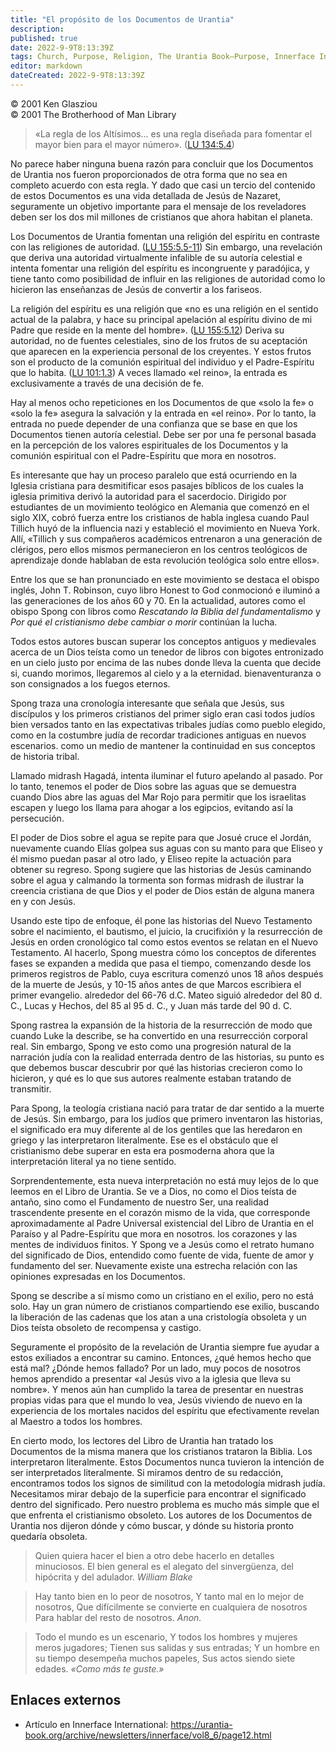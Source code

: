 ```yaml
---
title: "El propósito de los Documentos de Urantia"
description: 
published: true
date: 2022-9-9T8:13:39Z
tags: Church, Purpose, Religion, The Urantia Book—Purpose, Innerface International, article
editor: markdown
dateCreated: 2022-9-9T8:13:39Z
---
```


<p class="v-card v-sheet theme--light grey lighten-3 px-2">© 2001 Ken Glasziou<br>© 2001 The Brotherhood of Man Library</p>

> «La regla de los Altísimos... es una regla diseñada para fomentar el mayor bien para el mayor número». ([LU 134:5.4](/es/The_Urantia_Book/134#p5_4))

No parece haber ninguna buena razón para concluir que los Documentos de Urantia nos fueron proporcionados de otra forma que no sea en completo acuerdo con esta regla. Y dado que casi un tercio del contenido de estos Documentos es una vida detallada de Jesús de Nazaret, seguramente un objetivo importante para el mensaje de los reveladores deben ser los dos mil millones de cristianos que ahora habitan el planeta.

Los Documentos de Urantia fomentan una religión del espíritu en contraste con las religiones de autoridad. ([LU 155:5.5-11](/es/The_Urantia_Book/155#p5_5)) Sin embargo, una revelación que deriva una autoridad virtualmente infalible de su autoría celestial e intenta fomentar una religión del espíritu es incongruente y paradójica, y tiene tanto como posibilidad de influir en las religiones de autoridad como lo hicieron las enseñanzas de Jesús de convertir a los fariseos.

La religión del espíritu es una religión que «no es una religión en el sentido actual de la palabra, y hace su principal apelación al espíritu divino de mi Padre que reside en la mente del hombre». ([LU 155:5.12](/es/The_Urantia_Book/155#p5_12)) Deriva su autoridad, no de fuentes celestiales, sino de los frutos de su aceptación que aparecen en la experiencia personal de los creyentes. Y estos frutos son el producto de la comunión espiritual del individuo y el Padre-Espíritu que lo habita. ([LU 101:1.3](/es/The_Urantia_Book/101#p1_3)) A veces llamado «el reino», la entrada es exclusivamente a través de una decisión de fe.

Hay al menos ocho repeticiones en los Documentos de que «solo la fe» o «solo la fe» asegura la salvación y la entrada en «el reino». Por lo tanto, la entrada no puede depender de una confianza que se base en que los Documentos tienen autoría celestial. Debe ser por una fe personal basada en la percepción de los valores espirituales de los Documentos y la comunión espiritual con el Padre-Espíritu que mora en nosotros.

Es interesante que hay un proceso paralelo que está ocurriendo en la Iglesia cristiana para desmitificar esos pasajes bíblicos de los cuales la iglesia primitiva derivó la autoridad para el sacerdocio. Dirigido por estudiantes de un movimiento teológico en Alemania que comenzó en el siglo XIX, cobró fuerza entre los cristianos de habla inglesa cuando Paul Tillich huyó de la influencia nazi y estableció el movimiento en Nueva York. Allí, «Tillich y sus compañeros académicos entrenaron a una generación de clérigos, pero ellos mismos permanecieron en los centros teológicos de aprendizaje donde hablaban de esta revolución teológica solo entre ellos».

Entre los que se han pronunciado en este movimiento se destaca el obispo inglés, John T. Robinson, cuyo libro Honest to God conmocionó e iluminó a las generaciones de los años 60 y 70. En la actualidad, autores como el obispo Spong con libros como _Rescatando la Biblia del fundamentalismo_ y _Por qué el cristianismo debe cambiar o morir_ continúan la lucha.

Todos estos autores buscan superar los conceptos antiguos y medievales acerca de un Dios teísta como un tenedor de libros con bigotes entronizado en un cielo justo por encima de las nubes donde lleva la cuenta que decide si, cuando morimos, llegaremos al cielo y a la eternidad. bienaventuranza o son consignados a los fuegos eternos.

Spong traza una cronología interesante que señala que Jesús, sus discípulos y los primeros cristianos del primer siglo eran casi todos judíos bien versados ​​tanto en las expectativas tribales judías como pueblo elegido, como en la costumbre judía de recordar tradiciones antiguas en nuevos escenarios. como un medio de mantener la continuidad en sus conceptos de historia tribal.

Llamado midrash Hagadá, intenta iluminar el futuro apelando al pasado. Por lo tanto, tenemos el poder de Dios sobre las aguas que se demuestra cuando Dios abre las aguas del Mar Rojo para permitir que los israelitas escapen y luego los llama para ahogar a los egipcios, evitando así la persecución.

El poder de Dios sobre el agua se repite para que Josué cruce el Jordán, nuevamente cuando Elías golpea sus aguas con su manto para que Eliseo y él mismo puedan pasar al otro lado, y Eliseo repite la actuación para obtener su regreso. Spong sugiere que las historias de Jesús caminando sobre el agua y calmando la tormenta son formas midrash de ilustrar la creencia cristiana de que Dios y el poder de Dios están de alguna manera en y con Jesús.

Usando este tipo de enfoque, él pone las historias del Nuevo Testamento sobre el nacimiento, el bautismo, el juicio, la crucifixión y la resurrección de Jesús en orden cronológico tal como estos eventos se relatan en el Nuevo Testamento. Al hacerlo, Spong muestra cómo los conceptos de diferentes fases se expanden a medida que pasa el tiempo, comenzando desde los primeros registros de Pablo, cuya escritura comenzó unos 18 años después de la muerte de Jesús, y 10-15 años antes de que Marcos escribiera el primer evangelio. alrededor del 66-76 d.C. Mateo siguió alrededor del 80 d. C., Lucas y Hechos, del 85 al 95 d. C., y Juan más tarde del 90 d. C.

Spong rastrea la expansión de la historia de la resurrección de modo que cuando Luke la describe, se ha convertido en una resurrección corporal real. Sin embargo, Spong ve esto como una progresión natural de la narración judía con la realidad enterrada dentro de las historias, su punto es que debemos buscar descubrir por qué las historias crecieron como lo hicieron, y qué es lo que sus autores realmente estaban tratando de transmitir.

Para Spong, la teología cristiana nació para tratar de dar sentido a la muerte de Jesús. Sin embargo, para los judíos que primero inventaron las historias, el significado era muy diferente al de los gentiles que las heredaron en griego y las interpretaron literalmente. Ese es el obstáculo que el cristianismo debe superar en esta era posmoderna ahora que la interpretación literal ya no tiene sentido.

Sorprendentemente, esta nueva interpretación no está muy lejos de lo que leemos en el Libro de Urantia. Se ve a Dios, no como el Dios teísta de antaño, sino como el Fundamento de nuestro Ser, una realidad trascendente presente en el corazón mismo de la vida, que corresponde aproximadamente al Padre Universal existencial del Libro de Urantia en el Paraíso y al Padre-Espíritu que mora en nosotros. los corazones y las mentes de individuos finitos. Y Spong ve a Jesús como el retrato humano del significado de Dios, entendido como fuente de vida, fuente de amor y fundamento del ser. Nuevamente existe una estrecha relación con las opiniones expresadas en los Documentos.

Spong se describe a sí mismo como un cristiano en el exilio, pero no está solo. Hay un gran número de cristianos compartiendo ese exilio, buscando la liberación de las cadenas que los atan a una cristología obsoleta y un Dios teísta obsoleto de recompensa y castigo.

Seguramente el propósito de la revelación de Urantia siempre fue ayudar a estos exiliados a encontrar su camino. Entonces, ¿qué hemos hecho que está mal? ¿Dónde hemos fallado? Por un lado, muy pocos de nosotros hemos aprendido a presentar «al Jesús vivo a la iglesia que lleva su nombre». Y menos aún han cumplido la tarea de presentar en nuestras propias vidas para que el mundo lo vea, Jesús viviendo de nuevo en la experiencia de los mortales nacidos del espíritu que efectivamente revelan al Maestro a todos los hombres.

En cierto modo, los lectores del Libro de Urantia han tratado los Documentos de la misma manera que los cristianos trataron la Biblia. Los interpretaron literalmente. Estos Documentos nunca tuvieron la intención de ser interpretados literalmente. Si miramos dentro de su redacción, encontramos todos los signos de similitud con la metodología midrash judía. Necesitamos mirar debajo de la superficie para encontrar el significado dentro del significado. Pero nuestro problema es mucho más simple que el que enfrenta el cristianismo obsoleto. Los autores de los Documentos de Urantia nos dijeron dónde y cómo buscar, y dónde su historia pronto quedaría obsoleta.

> Quien quiera hacer el bien a otro debe hacerlo en detalles minuciosos. El bien general es el alegato del sinvergüenza, del hipócrita y del adulador.
> _William Blake_

> Hay tanto bien en lo peor de nosotros,
> Y tanto mal en lo mejor de nosotros,
> Que difícilmente se convierte en cualquiera de nosotros
> Para hablar del resto de nosotros.
> _Anon._

> Todo el mundo es un escenario,
> Y todos los hombres y mujeres meros jugadores;
> Tienen sus salidas y sus entradas;
> Y un hombre en su tiempo desempeña muchos papeles,
> Sus actos siendo siete edades.
> _«Como más te guste.»_

## Enlaces externos

- Artículo en Innerface International: https://urantia-book.org/archive/newsletters/innerface/vol8_6/page12.html


